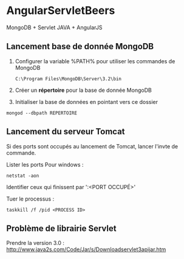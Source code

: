 # AngularServletBeers
MongoDB + Servlet JAVA + AngularJS 

## Lancement base de donnée MongoDB

1. Configurer la variable %PATH% pour utiliser les commandes de MongoDB
  
   ```
   C:\Program Files\MongoDB\Server\3.2\bin
   ```

2. Créer un **répertoire** pour la base de donnée MongoDB
3. Initialiser la base de données en pointant vers ce dossier

```
mongod --dbpath REPERTOIRE
```

## Lancement du serveur Tomcat

Si des ports sont occupés au lancement de Tomcat, lancer l'invte de commande.

Lister les ports
Pour windows : 

```
netstat -aon
```

Identifier ceux qui finissent par ':<PORT OCCUPÉ>'

Tuer le processus : 

```
taskkill /f /pid <PROCESS ID>
```

## Problème de librairie Servlet
Prendre la version 3.0 : http://www.java2s.com/Code/Jar/s/Downloadservlet3apijar.htm

